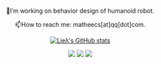 <div id="title" align=center>
🔭I’m working on behavior design of humanoid robot.

📫How to reach me: matheecs[at]qq[dot]com.

[![Lieλ's GitHub stats](https://github-readme-stats.vercel.app/api?username=matheecs)](https://github.com/anuraghazra/github-readme-stats)

![](https://img.shields.io/badge/code-C++|Python|CMake|CUDA|PyTorch-red)
![](https://img.shields.io/badge/call-Pinocchio|CasADi|MeshCat|Drake|Chebfun-green)
![](https://img.shields.io/badge/love-Ann|Reading|Drawing|Math|Physics-blue)
</div>
